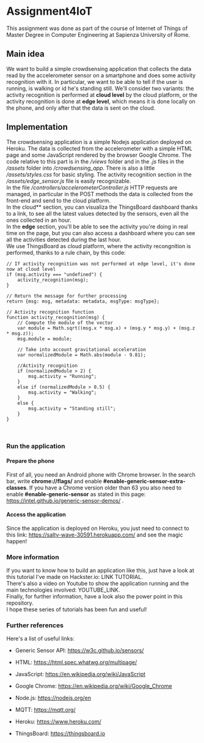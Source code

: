 # Assignment4IoT

This assignment was done as part of the course of Internet of Things of Master Degree in Computer Engineering at Sapienza University of Rome.<br>

## Main idea
We want to build a simple crowdsensing application that collects the data read by the accelerometer sensor on a smartphone and does some activity recognition with it. In particular, we want to be able to tell if the user is running, is walking or id he's standing still. We'll consider two variants: the activity recognition is performed at **cloud level** by the cloud platform, or the activity recognition is done at **edge level**, which means it is done locally on the phone, and only after that the data is sent on the cloud.<br>

## Implementation
The crowdsensing application is a simple Nodejs application deployed on Heroku. The data is collected from the accelerometer with a simple HTML page and some JavaScript rendered by the browser Google Chrome. The code relative to this part is in the */views* folder and in the *.js* files in the */assets* folder into */crowdsensing_app*. There is also a little */assets/styles.css* for basic styling. The activity recognition section in the */assets/edge_sensor.js* file is easily recognizable.<br>
In the file */controllers/accelerometerController.js* HTTP requests are managed, in particular in the POST methods the data is collected from the front-end and send to the cloud platform.<br>
In the cloud** section, you can visualiza the ThingsBoard dashboard thanks to a link, to see all the latest values detected by the sensors, even all the ones collected in an hour.<br>
In the **edge** section, you'll be able to see the activity you're doing in real time on the page, but you can also access a dashboard where you can see all the activities detected during the last hour.<br>
We use ThingsBoard as cloud platform, where the activity recongnition is performed, thanks to a rule chain, by this code:<br>
```
// If activity recognition was not performed at edge level, it's done now at cloud level
if (msg.activity === "undefined") {
    activity_recognition(msg);
}

// Return the message for further processing
return {msg: msg, metadata: metadata, msgType: msgType};

// Activity recognition function
function activity_recognition(msg) {
    // Compute the module of the vector
    var module = Math.sqrt((msg.x * msg.x) + (msg.y * msg.y) + (msg.z * msg.z));
    msg.module = module;
    
    // Take into account gravitational acceleration
    var normalizedModule = Math.abs(module - 9.81);
    
    //Activity recognition
    if (normalizedModule > 2) {
        msg.activity = "Running";
    }
    else if (normalizedModule > 0.5) {
        msg.activity = "Walking";
    }
    else {
        msg.activity = "Standing still";
    }
}
```
<br>

### Run the application
#### Prepare the phone
First of all, you need an Android phone with Chrome browser. In the search bar, write **chrome://flags/** and enable **#enable-generic-sensor-extra-classes**. If you have a Chrome version older than 63 you also need to enable **#enable-generic-sensor** as stated in this page: https://intel.github.io/generic-sensor-demos/ .<br>
#### Access the application
Since the application is deployed on Heroku, you just need to connect to this link: https://salty-wave-30591.herokuapp.com/ and see the magic happen!<br>

### More information
If you want to know how to build an application like this, just have a look at this tutorial I've made on Hackster.io: LINK TUTORIAL.<br>
There's also a video on Youtube to show the application running and the main technologies involved: YOUTUBE_LINK.<br>
Finally, for further information, have a look also the power point in this repository.<br>
I hope these series of tutorials has been fun and useful!<br>

### Further references
Here's a list of useful links:<br>

- Generic Sensor API: https://w3c.github.io/sensors/

- HTML: https://html.spec.whatwg.org/multipage/

- JavaScript: https://en.wikipedia.org/wiki/JavaScript

- Google Chrome: https://en.wikipedia.org/wiki/Google_Chrome

- Node.js: https://nodejs.org/en

- MQTT: https://mqtt.org/

- Heroku: https://www.heroku.com/

- ThingsBoard: https://thingsboard.io